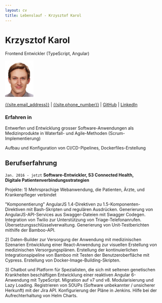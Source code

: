 ```yaml
---
layout: cv
title: Lebenslauf - Krzysztof Karol
---
```

# Krzysztof Karol
Frontend Entwickler (TypeScript, Angular)

![Profile picture](./krzysztof-karol.png)

<div id="webaddress">
<a href="mailto:{{site.email_address}}">{{site.email_address}}</a>
| <a href="tel:{{site.phone_number}}">{{site.phone_number}}</a>
| <a href="https://github.com/KrzysztofKarol">GitHub</a>
| <a href="https://www.linkedin.com/in/KrzysztofKarol/">LinkedIn</a>
</div>


### Erfahren in

Entwerfen und Entwicklung grosser Software-Anwendungen als Medizinprodukte in Waterfall- und Agile-Methoden (Scrum-Implementierung)

Aufbau und Konfiguration von CI/CD-Pipelines, Dockerfiles-Erstellung


## Berufserfahrung
`Jan. 2016 - jetzt`
__Software-Entwickler, S3 Connected Health,  
Digitale Patientenverbindungsstrategien__

Projekte: 1) Mehrsprachige Webanwendung, die Patienten, Ärzte, und Krankenpfleger verbindet

"Komponentierung" AngularJS 1.4-Direktiven zu 1.5-Komponenten-Direktiven mit Bash-Skripten und regulären Ausdrücken. Generierung von AngularJS-API-Services aus Swagger-Dateien mit Swagger Codegen. Integration von Twilio zur Unterstützung von Triage-Telefonanrufen. Übersetzungsschlüsselverwaltung. Generierung von Unit-Testberichten mithilfe der Bamboo-API.

2\) Daten-Builder zur Versorgung der Anwendung mit medizinischen Szenarien
Entwicklung einer React-Anwendung zur visuellen Erstellung von medizinischen Versorgungsplänen. Erstellung der kontinuierlichen Integrationspipeline von Bamboo mit Testen der Benutzeroberfläche mit Cypress. Erstellung von Docker-Image-Building-Skripten.

3\) Chatbot und Platform für Spezialisten, die sich mit seltenen genetischen Krankheiten beschäftigen
Entwicklung einer reaktiven Angular 6-Anwendung mit TypeScript. Migration auf v7 und v8. Modularisierung und Lazy Loading. Registrieren von SOUPs (Software unbekannter / unsicherer Herkunft) mit der Jira API. Konfigurierung der Pläne in Jenkins. Hilfe bei der Aufrechterhaltung von Helm Charts.
